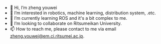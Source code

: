 - 👋 Hi, I’m zheng youwei
- 👀 I’m interested in robotics, machine learning, distribution system, .etc.
- 🌱 I’m currently learning ROS and it's a bit complex to me.
- 💞️ I’m looking to collaborate on Ritsumeikan University.
- 📫 How to reach me, please contact to me via email zheng.youwei@em.ci.ritsumei.ac.jp.

<!---
youwzhen/youwzhen is a ✨ special ✨ repository because its `README.md` (this file) appears on your GitHub profile.
You can click the Preview link to take a look at your changes.
--->
